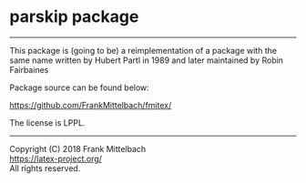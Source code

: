 # parskip package

-----

This package is (going to be) a reimplementation of a package with the same name
written by Hubert Partl in 1989 and later maintained by Robin Fairbaines

Package source can be found below:

https://github.com/FrankMittelbach/fmitex/

The license is LPPL.

-----

Copyright (C) 2018 Frank Mittelbach<br />
<https://latex-project.org/> <br />
All rights reserved.


